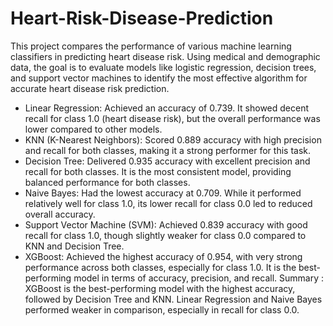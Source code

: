 # Heart-Risk-Disease-Prediction
This project compares the performance of various machine learning classifiers in predicting heart disease risk. Using medical and demographic data, the goal is to evaluate models like logistic regression, decision trees, and support vector machines to identify the most effective algorithm for accurate heart disease risk prediction.
- Linear Regression: Achieved an accuracy of 0.739. It showed decent recall for class 1.0 (heart disease risk), but the overall performance was lower compared to other models.
- KNN (K-Nearest Neighbors): Scored 0.889 accuracy with high precision and recall for both classes, making it a strong performer for this task.
- Decision Tree: Delivered 0.935 accuracy with excellent precision and recall for both classes. It is the most consistent model, providing balanced performance for both classes.
- Naive Bayes: Had the lowest accuracy at 0.709. While it performed relatively well for class 1.0, its lower recall for class 0.0 led to reduced overall accuracy.
- Support Vector Machine (SVM): Achieved 0.839 accuracy with good recall for class 1.0, though slightly weaker for class 0.0 compared to KNN and Decision Tree.
- XGBoost: Achieved the highest accuracy of 0.954, with very strong performance across both classes, especially for class 1.0. It is the best-performing model in terms of accuracy, precision, and recall.
Summary : XGBoost is the best-performing model with the highest accuracy, followed by Decision Tree and KNN.
Linear Regression and Naive Bayes performed weaker in comparison, especially in recall for class 0.0.
